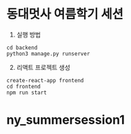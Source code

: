 # 동대멋사 여름학기 세션

1. 실행 방법  
```
cd backend
python3 manage.py runserver
```

2. 리액트 프로젝트 생성
```
create-react-app frontend
cd frontend
npm run start
```
# ny_summersession1
